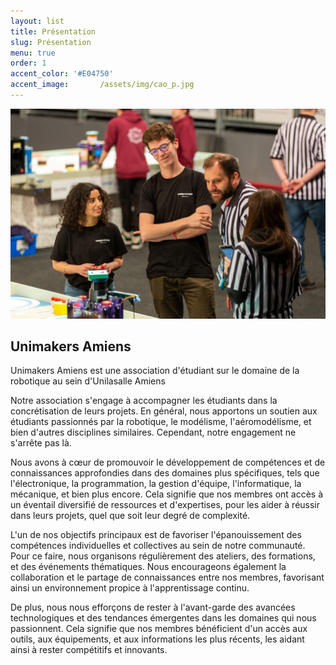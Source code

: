 ```yaml
---
layout: list
title: Présentation
slug: Présentation
menu: true
order: 1
accent_color: '#E04750'
accent_image:       /assets/img/cao_p.jpg
---
```


![Match_cdr_2023](/assets/img/match_cdr_2023.jpg)

## Unimakers Amiens
Unimakers Amiens est une association d'étudiant sur le domaine de la robotique au sein d'Unilasalle Amiens 

Notre association s'engage à accompagner les étudiants dans la concrétisation de leurs projets. En général, nous apportons un soutien aux étudiants passionnés par la robotique, le modélisme, l'aéromodélisme, et bien d'autres disciplines similaires. Cependant, notre engagement ne s'arrête pas là.

Nous avons à cœur de promouvoir le développement de compétences et de connaissances approfondies dans des domaines plus spécifiques, tels que l'électronique, la programmation, la gestion d'équipe, l'informatique, la mécanique, et bien plus encore. Cela signifie que nos membres ont accès à un éventail diversifié de ressources et d'expertises, pour les aider à réussir dans leurs projets, quel que soit leur degré de complexité.

L'un de nos objectifs principaux est de favoriser l'épanouissement des compétences individuelles et collectives au sein de notre communauté. Pour ce faire, nous organisons régulièrement des ateliers, des formations, et des événements thématiques. Nous encourageons également la collaboration et le partage de connaissances entre nos membres, favorisant ainsi un environnement propice à l'apprentissage continu.

De plus, nous nous efforçons de rester à l'avant-garde des avancées technologiques et des tendances émergentes dans les domaines qui nous passionnent. Cela signifie que nos membres bénéficient d'un accès aux outils, aux équipements, et aux informations les plus récents, les aidant ainsi à rester compétitifs et innovants.